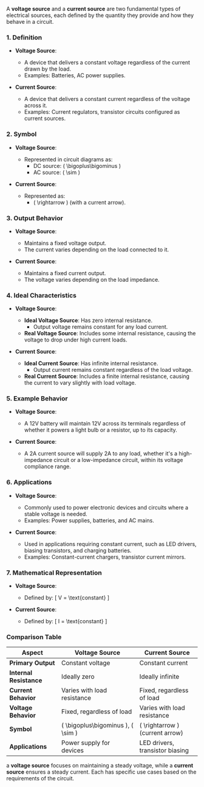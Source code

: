 A **voltage source** and a **current source** are two fundamental types of electrical sources, each defined by the quantity they provide and how they behave in a circuit.

### **1. Definition**
- **Voltage Source**:
  - A device that delivers a constant voltage regardless of the current drawn by the load.
  - Examples: Batteries, AC power supplies.

- **Current Source**:
  - A device that delivers a constant current regardless of the voltage across it.
  - Examples: Current regulators, transistor circuits configured as current sources.

### **2. Symbol**
- **Voltage Source**:
  - Represented in circuit diagrams as:
    - DC source: \( \bigoplus\bigominus \)
    - AC source: \( \sim \)

- **Current Source**:
  - Represented as:
    - \( \rightarrow \) (with a current arrow).

### **3. Output Behavior**
- **Voltage Source**:
  - Maintains a fixed voltage output.
  - The current varies depending on the load connected to it.

- **Current Source**:
  - Maintains a fixed current output.
  - The voltage varies depending on the load impedance.

### **4. Ideal Characteristics**
- **Voltage Source**:
  - **Ideal Voltage Source**: Has zero internal resistance.
    - Output voltage remains constant for any load current.
  - **Real Voltage Source**: Includes some internal resistance, causing the voltage to drop under high current loads.

- **Current Source**:
  - **Ideal Current Source**: Has infinite internal resistance.
    - Output current remains constant regardless of the load voltage.
  - **Real Current Source**: Includes a finite internal resistance, causing the current to vary slightly with load voltage.

### **5. Example Behavior**
- **Voltage Source**:
  - A 12V battery will maintain 12V across its terminals regardless of whether it powers a light bulb or a resistor, up to its capacity.

- **Current Source**:
  - A 2A current source will supply 2A to any load, whether it's a high-impedance circuit or a low-impedance circuit, within its voltage compliance range.

### **6. Applications**
- **Voltage Source**:
  - Commonly used to power electronic devices and circuits where a stable voltage is needed.
  - Examples: Power supplies, batteries, and AC mains.

- **Current Source**:
  - Used in applications requiring constant current, such as LED drivers, biasing transistors, and charging batteries.
  - Examples: Constant-current chargers, transistor current mirrors.

### **7. Mathematical Representation**
- **Voltage Source**:
  - Defined by:
    \[
    V = \text{constant}
    \]

- **Current Source**:
  - Defined by:
    \[
    I = \text{constant}
    \]

### **Comparison Table**

| **Aspect**             | **Voltage Source**                 | **Current Source**                 |
|-------------------------|-------------------------------------|-------------------------------------|
| **Primary Output**      | Constant voltage                   | Constant current                   |
| **Internal Resistance** | Ideally zero                       | Ideally infinite                   |
| **Current Behavior**    | Varies with load resistance         | Fixed, regardless of load          |
| **Voltage Behavior**    | Fixed, regardless of load           | Varies with load resistance         |
| **Symbol**              | \( \bigoplus\bigominus \), \( \sim \) | \( \rightarrow \) (current arrow)  |
| **Applications**        | Power supply for devices           | LED drivers, transistor biasing    |

a **voltage source** focuses on maintaining a steady voltage, while a **current source** ensures a steady current. Each has specific use cases based on the requirements of the circuit.
